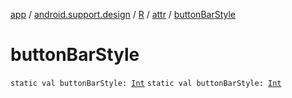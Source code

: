 [app](../../../index.md) / [android.support.design](../../index.md) / [R](../index.md) / [attr](index.md) / [buttonBarStyle](./button-bar-style.md)

# buttonBarStyle

`static val buttonBarStyle: `[`Int`](https://kotlinlang.org/api/latest/jvm/stdlib/kotlin/-int/index.html)
`static val buttonBarStyle: `[`Int`](https://kotlinlang.org/api/latest/jvm/stdlib/kotlin/-int/index.html)